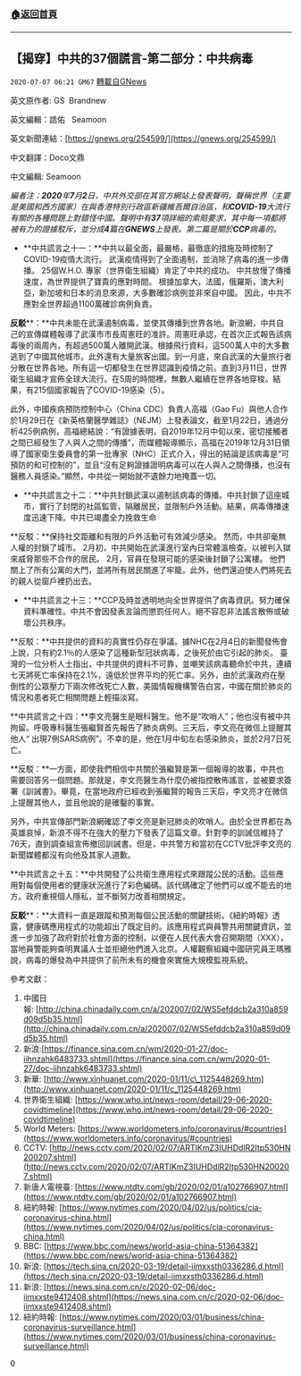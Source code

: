 ###  [:house:返回首頁](https://github.com/ourhimalayas/txt)
---

## 【揭穿】中共的37個謊言-第二部分：中共病毒
`2020-07-07 06:21 GM67` [轉載自GNews](https://gnews.org/zh-hant/256434/)

英文原作者: GS  Brandnew

英文編輯：誥佑   Seamoon

英文新聞連結：[https://gnews.org/254599/](https://gnews.org/254599/)

中文翻譯：Doco文鼎

中文編輯: Seamoon

*編者注：**2020**年**7**月**2**日，中共外交部在其官方網站上發表聲明，聲稱世界（主要是美國和西方國家）在與香港特別行政區新疆維吾爾自治區，和**COVID-19**大流行有關的各種問題上對錯怪中國。聲明中有**37**項詳細的索賠要求，其中每一項都將被有力的證據駁斥，並分成**4**篇在**GNEWS**上發表。第二篇是關於**CCP**病毒的。*

- **中共謊言之十一：**中共以最全面，最嚴格，最徹底的措施及時控制了COVID-19疫情大流行。 武漢疫情得到了全面遏制，並消除了病毒的進一步傳播。 25個W.H.O. 專家（世界衛生組織）肯定了中共的成功。 中共放慢了傳播速度，為世界提供了寶貴的應對時間。 根據加拿大，法國，俄羅斯，澳大利亞，新加坡和日本的消息來源，大多數確診病例並非來自中國。 因此，中共不應對全世界超過1100萬確診病例負責。


**反駁****：**中共未能在武漢遏制病毒，並使其傳播到世界各地。新浪網，中共自己的宣傳媒體報導了武漢市市長周憲旺的准許。周憲旺承認，在首次正式報告該病毒後的兩周內，有超過500萬人離開武漢。根據飛行資料，這500萬人中的大多數逃到了中國其他城市。此外還有大量旅客出國。到一月底，來自武漢的大量旅行者分散在世界各地。所有這一切都發生在世界認識到疫情之前。直到3月11日，世界衛生組織才宣佈全球大流行。在5周的時間裡，無數人繼續在世界各地穿梭。結果，有215個國家報告了COVID-19感染（5）。

此外，中國疾病預防控制中心（China CDC）負責人高福（Gao Fu）與他人合作於1月29日在《新英格蘭醫學雜誌》（NEJM）上發表論文，截至1月22日，通過分析425例病例，高福總結說：“有證據表明，自2019年12月中旬以來，密切接觸者之間已經發生了人與人之間的傳播”，而媒體報導顯示，高福在2019年12月31日領導了國家衛生委員會的第一批專家（NHC）正式介入，得出的結論是該病毒是“可預防的和可控制的”，並且“沒有足夠證據證明病毒可以在人與人之間傳播，也沒有醫務人員感染。”顯然，中共從一開始就不遺餘力地掩蓋一切。

- **中共謊言之十二：**中共封鎖武漢以遏制該病毒的傳播。中共封鎖了這座城市，實行了封閉的社區監管，隔離居民，並限制戶外活動。結果，病毒傳播速度迅速下降。中共已竭盡全力挽救生命


**反駁：**保持社交距離和有限的戶外活動可有效減少感染。 然而，中共卻毫無人權的封鎖了城市。 2月初，中共開始在武漢進行室內日常體溫檢查。以被判入獄來威脅那些不合作的居民。 2月，官員在發現可能的感染後封鎖了公寓樓。 他們關上了所有公寓的大門，並將所有居民關進了牢籠。此外，他們還迫使人們將死去的親人從窗戶裡扔出去。

- **中共謊言之十三：**CCP及時並透明地向全世界提供了病毒資訊。努力確保資料準確性。中共不會因發表言論而懲罰任何人。絕不容忍非法謠言散佈或破壞公共秩序。


**反駁：**中共提供的資料的真實性仍存在爭議。據NHC在2月4日的新聞發佈會上說，只有約2.1％的人感染了這種新型冠狀病毒，之後死於由它引起的肺炎。 臺灣的一位分析人士指出，中共提供的資料不可靠，並嘲笑該病毒聽命於中共，連續七天將死亡率保持在2.1%，遠低於世界平均的死亡率。另外，由於武漢政府在壓倒性的公眾壓力下兩次修改死亡人數，美國情報機構警告白宮，中國在關於肺炎的情況和患者死亡相關問題上輕描淡寫。

**中共謊言之十四：**李文亮醫生是眼科醫生。他不是“吹哨人”；他也沒有被中共拘留。呼吸專科醫生張繼賢首先報告了肺炎病例。三天后，李文亮在微信上提醒其他人“ 出現7例SARS病例”。不幸的是，他在1月中旬左右感染肺炎，並於2月7日死亡。

**反駁：**一方面，即使我們相信中共關於張繼賢是第一個報導的故事，中共也需要回答另一個問題。那就是，李文亮醫生為什麼仍被指控散佈謠言，並被要求簽署《訓誡書》。畢竟，在當地政府已經收到張繼賢的報告三天后，李文亮才在微信上提醒其他人，並且他說的是確鑿的事實。

另外，中共宣傳部門新浪網確認了李文亮是新冠肺炎的吹哨人。由於全世界都在為英雄哀悼，新浪不得不在強大的壓力下發表了這篇文章。針對李的訓誡信維持了76天，直到調查組宣佈撤回訓誡書。但是，中共警方和當初在CCTV批評李文亮的新聞媒體都沒有向他及其家人道歉。

**中共謊言之十五：**中共開發了公共衛生應用程式來跟蹤公民的活動。這些應用對每個使用者的健康狀況進行了彩色編碼。該代碼確定了他們可以或不能去的地方。政府重視個人隱私，並不斷努力改善相關規定。

**反駁****：**大資料一直是跟蹤和預測每個公民活動的關鍵技術。《紐約時報》透露，健康碼應用程式的功能超出了既定目的。該應用程式與員警共用關鍵資訊，並進一步加強了政府對於社會方面的控制，以便在人民代表大會召開期間（XXX），當地員警能夠查明異議人士並拒絕他們進入北京。人權觀察組織中國研究員王瑪雅說，病毒的爆發為中共提供了前所未有的機會來實施大規模監視系統。

參考文獻：

1. 中國日報: [http://china.chinadaily.com.cn/a/202007/02/WS5efddcb2a310a859d09d5b35.html](http://china.chinadaily.com.cn/a/202007/02/WS5efddcb2a310a859d09d5b35.html)
2. 新浪:[https://finance.sina.com.cn/wm/2020-01-27/doc-iihnzahk6483733.shtml](https://finance.sina.com.cn/wm/2020-01-27/doc-iihnzahk6483733.shtml)
3. 新華: [http://www.xinhuanet.com/2020-01/11/c\_1125448269.htm](http://www.xinhuanet.com/2020-01/11/c_1125448269.htm)
4. 世界衛生組織: [https://www.who.int/news-room/detail/29-06-2020-covidtimeline](https://www.who.int/news-room/detail/29-06-2020-covidtimeline)
5. World Meters: [https://www.worldometers.info/coronavirus/#countries](https://www.worldometers.info/coronavirus/#countries)
6. CCTV: [http://news.cctv.com/2020/02/07/ARTIKmZ3IUHDdlR2Itp530HN200207.shtml](http://news.cctv.com/2020/02/07/ARTIKmZ3IUHDdlR2Itp530HN200207.shtml)
7. 新唐人電視臺: [https://www.ntdtv.com/gb/2020/02/01/a102766907.html](https://www.ntdtv.com/gb/2020/02/01/a102766907.html)
8. 紐約時報: [https://www.nytimes.com/2020/04/02/us/politics/cia-coronavirus-china.html](https://www.nytimes.com/2020/04/02/us/politics/cia-coronavirus-china.html)
9. BBC: [https://www.bbc.com/news/world-asia-china-51364382](https://www.bbc.com/news/world-asia-china-51364382)
10. 新浪: [https://tech.sina.cn/2020-03-19/detail-iimxxsth0336286.d.html](https://tech.sina.cn/2020-03-19/detail-iimxxsth0336286.d.html)
11. 新浪: [https://news.sina.com.cn/c/2020-02-06/doc-iimxxste9412408.shtml](https://news.sina.com.cn/c/2020-02-06/doc-iimxxste9412408.shtml)
12. 紐約時報: [https://www.nytimes.com/2020/03/01/business/china-coronavirus-surveillance.html](https://www.nytimes.com/2020/03/01/business/china-coronavirus-surveillance.html)


0
